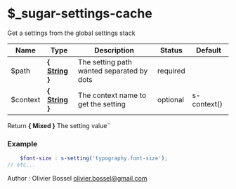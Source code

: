# $_sugar-settings-cache

Get a settings from the global settings stack



Name  |  Type  |  Description  |  Status  |  Default
------------  |  ------------  |  ------------  |  ------------  |  ------------
$path  |  **{ [String](http://www.sass-lang.com/documentation/file.SASS_REFERENCE.html#sass-script-strings) }**  |  The setting path wanted separated by dots  |  required  |
$context  |  **{ [String](http://www.sass-lang.com/documentation/file.SASS_REFERENCE.html#sass-script-strings) }**  |  The context name to get the setting  |  optional  |  s-context()

Return **{ Mixed }** The setting value¨

### Example
```scss
	$font-size : s-setting('typography.font-size');
// etc...
```
Author : Olivier Bossel <olivier.bossel@gmail.com>